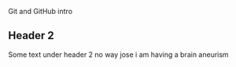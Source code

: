 
Git and GitHub intro

## Header 2
Some text under header 2
  no way jose  i am having a brain aneurism